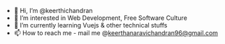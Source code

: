 - 👋 Hi, I’m @keerthichandran
- 👀 I’m interested in Web Development, Free Software Culture
- 🌱 I’m currently learning Vuejs & other technical stuffs
- 📫 How to reach me - mail me @keerthanaravichandran96@gmail.com

<!---
keerthichandran/keerthichandran is a ✨ special ✨ repository because its `README.md` (this file) appears on your GitHub profile.
You can click the Preview link to take a look at your changes.
--->
